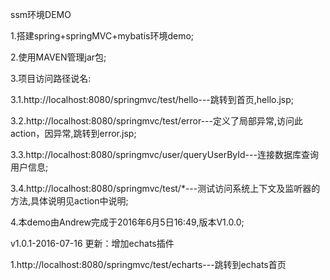 ssm环境DEMO

1.搭建spring+springMVC+mybatis环境demo;

2.使用MAVEN管理jar包;

3.项目访问路径说名:

3.1.http://localhost:8080/springmvc/test/hello---跳转到首页,hello.jsp;

3.2.http://localhost:8080/springmvc/test/error---定义了局部异常,访问此action，因异常,跳转到error.jsp;

3.3.http://localhost:8080/springmvc/user/queryUserById---连接数据库查询用户信息;

3.4.http://localhost:8080/springmvc/test/*---测试访问系统上下文及监听器的方法,具体说明见action中说明;

4.本demo由Andrew完成于2016年6月5日16:49,版本V1.0.0;

v1.0.1-2016-07-16
更新：增加echats插件

1.http://localhost:8080/springmvc/test/echarts---跳转到echats首页
